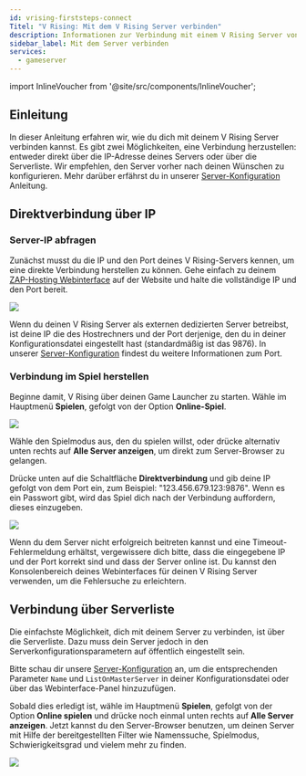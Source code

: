 ```yaml
---
id: vrising-firststeps-connect
Titel: "V Rising: Mit dem V Rising Server verbinden"
description: Informationen zur Verbindung mit einem V Rising Server von ZAP-Hosting - ZAP-Hosting.com Dokumentation
sidebar_label: Mit dem Server verbinden
services:
  - gameserver
---
```


import InlineVoucher from '@site/src/components/InlineVoucher';

## Einleitung

In dieser Anleitung erfahren wir, wie du dich mit deinem V Rising Server verbinden kannst. Es gibt zwei Möglichkeiten, eine Verbindung herzustellen: entweder direkt über die IP-Adresse deines Servers oder über die Serverliste. Wir empfehlen, den Server vorher nach deinen Wünschen zu konfigurieren. Mehr darüber erfährst du in unserer [Server-Konfiguration](vrising-configuration.md) Anleitung.

<InlineVoucher />

## Direktverbindung über IP

### Server-IP abfragen

Zunächst musst du die IP und den Port deines V Rising-Servers kennen, um eine direkte Verbindung herstellen zu können. Gehe einfach zu deinem [ZAP-Hosting Webinterface](https://zap-hosting.com/en/customer/) auf der Website und halte die vollständige IP und den Port bereit.

![](https://screensaver01.zap-hosting.com/index.php/s/tyDGMi7YmmNMLsd/preview)

Wenn du deinen V Rising Server als externen dedizierten Server betreibst, ist deine IP die des Hostrechners und der Port derjenige, den du in deiner Konfigurationsdatei eingestellt hast (standardmäßig ist das 9876). In unserer [Server-Konfiguration](vrising-configuration.md) findest du weitere Informationen zum Port.

### Verbindung im Spiel herstellen

Beginne damit, V Rising über deinen Game Launcher zu starten. Wähle im Hauptmenü **Spielen**, gefolgt von der Option **Online-Spiel**.

![](https://screensaver01.zap-hosting.com/index.php/s/cJcnRAX2Wj7sogx/preview)

Wähle den Spielmodus aus, den du spielen willst, oder drücke alternativ unten rechts auf **Alle Server anzeigen**, um direkt zum Server-Browser zu gelangen. 

Drücke unten auf die Schaltfläche **Direktverbindung** und gib deine IP gefolgt von dem Port ein, zum Beispiel: "123.456.679.123:9876". Wenn es ein Passwort gibt, wird das Spiel dich nach der Verbindung auffordern, dieses einzugeben.

![](https://screensaver01.zap-hosting.com/index.php/s/tfroQDEgmr3p2D8/preview)

Wenn du dem Server nicht erfolgreich beitreten kannst und eine Timeout-Fehlermeldung erhältst, vergewissere dich bitte, dass die eingegebene IP und der Port korrekt sind und dass der Server online ist. Du kannst den Konsolenbereich deines Webinterfaces für deinen V Rising Server verwenden, um die Fehlersuche zu erleichtern.

## Verbindung über Serverliste

Die einfachste Möglichkeit, dich mit deinem Server zu verbinden, ist über die Serverliste. Dazu muss dein Server jedoch in den Serverkonfigurationsparametern auf öffentlich eingestellt sein. 

Bitte schau dir unsere [Server-Konfiguration](vrising-configuration.md) an, um die entsprechenden Parameter `Name` und `ListOnMasterServer` in deiner Konfigurationsdatei oder über das Webinterface-Panel hinzuzufügen.

Sobald dies erledigt ist, wähle im Hauptmenü **Spielen**, gefolgt von der Option **Online spielen** und drücke noch einmal unten rechts auf **Alle Server anzeigen**. Jetzt kannst du den Server-Browser benutzen, um deinen Server mit Hilfe der bereitgestellten Filter wie Namenssuche, Spielmodus, Schwierigkeitsgrad und vielem mehr zu finden.

![](https://screensaver01.zap-hosting.com/index.php/s/CGoZBkRsGTwkTQg/preview)